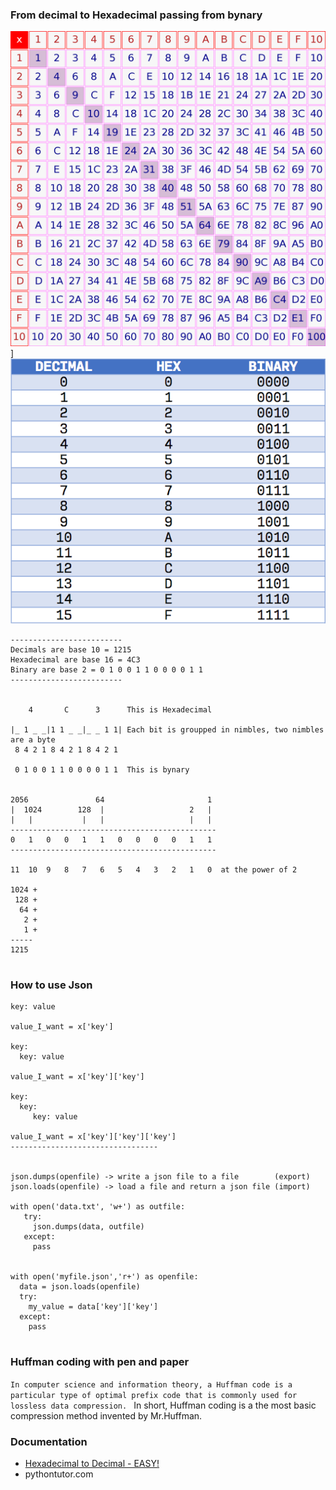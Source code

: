 

### From decimal to Hexadecimal passing from bynary
![](https://raw.githubusercontent.com/SuperMarioOfficial/team_resources/master/week2/2000px-Hexadecimal_multiplication_table.svg.png)]
![](https://raw.githubusercontent.com/SuperMarioOfficial/team_resources/master/week2/vfyzgjgxv6541.png)

```
-------------------------
Decimals are base 10 = 1215
Hexadecimal are base 16 = 4C3
Binary are base 2 = 0 1 0 0 1 1 0 0 0 0 1 1
-------------------------


    4       C      3      This is Hexadecimal
                       
|_ 1 _ _|1 1 _ _|_ _ 1 1| Each bit is groupped in nimbles, two nimbles are a byte
 8 4 2 1 8 4 2 1 8 4 2 1
 
 0 1 0 0 1 1 0 0 0 0 1 1  This is bynary
 

2056               64                       1
|  1024        128  |                   2   |
|   |           |   |                   |   |
----------------------------------------------              
0   1   0   0   1   1   0   0   0   0   1   1
----------------------------------------------

11  10  9   8   7   6   5   4   3   2   1   0  at the power of 2

1024 +
 128 +
  64 +
   2 +
   1 +
-----
1215
   
```

### How to use Json 
```
key: value

value_I_want = x['key']

key:
  key: value
  
value_I_want = x['key']['key']

key:
  key:
     key: value

value_I_want = x['key']['key']['key']
---------------------------------


json.dumps(openfile) -> write a json file to a file        (export)
json.loads(openfile) -> load a file and return a json file (import)

with open('data.txt', 'w+') as outfile:
   try:
     json.dumps(data, outfile)
   except:
     pass


with open('myfile.json','r+') as openfile:
  data = json.loads(openfile)
  try:
    my_value = data['key']['key']
  except:
    pass
     
```

### Huffman coding with pen and paper
```In computer science and information theory, a Huffman code is a particular type of optimal prefix code that is commonly used for lossless data compression. ```
In short, Huffman coding is a the most basic compression method invented by Mr.Huffman. 


### Documentation
- [Hexadecimal to Decimal - EASY!](https://www.youtube.com/watch?v=lTjFFEtmZyA)
- pythontutor.com


